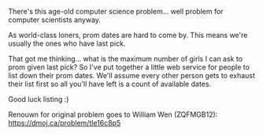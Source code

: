 There's this age-old computer science problem... well problem for computer scientists anyway.

As world-class loners, prom dates are hard to come by. This means we're usually the ones who have last pick.

That got me thinking... what is the maximum number of girls I can ask to prom given last pick?
So I've put together a little web service for people to list down their prom dates. We'll assume every other person gets to exhaust their list first so all you'll have left is a count of available dates.

Good luck listing :)


Renouwn for original problem goes to William Wen (ZQFMGB12): https://dmoj.ca/problem/tle16c8p5
